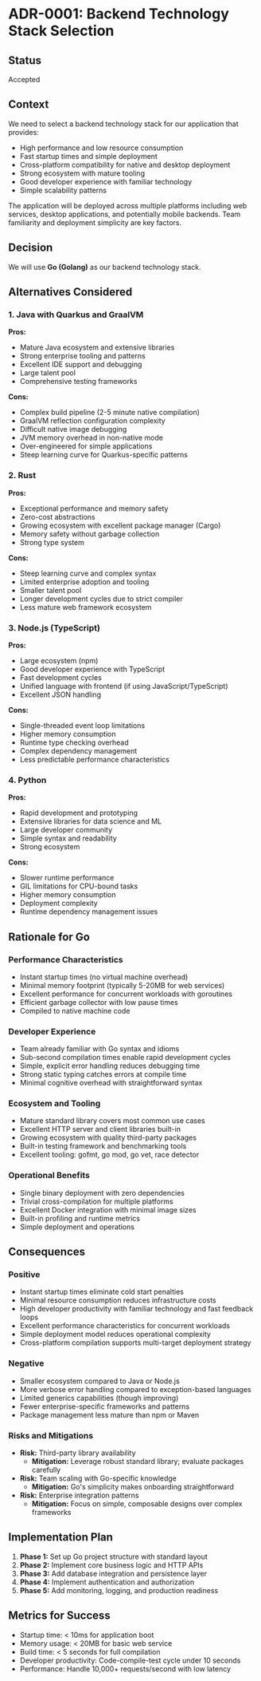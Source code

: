 # ADR-0001: Backend Technology Stack Selection

## Status

Accepted

## Context

We need to select a backend technology stack for our application that provides:

- High performance and low resource consumption
- Fast startup times and simple deployment
- Cross-platform compatibility for native and desktop deployment
- Strong ecosystem with mature tooling
- Good developer experience with familiar technology
- Simple scalability patterns

The application will be deployed across multiple platforms including web services, desktop applications, and potentially mobile backends. Team familiarity and deployment simplicity are key factors.

## Decision

We will use **Go (Golang)** as our backend technology stack.

## Alternatives Considered

### 1. Java with Quarkus and GraalVM

**Pros:**

- Mature Java ecosystem and extensive libraries
- Strong enterprise tooling and patterns
- Excellent IDE support and debugging
- Large talent pool
- Comprehensive testing frameworks

**Cons:**

- Complex build pipeline (2-5 minute native compilation)
- GraalVM reflection configuration complexity
- Difficult native image debugging
- JVM memory overhead in non-native mode
- Over-engineered for simple applications
- Steep learning curve for Quarkus-specific patterns

### 2. Rust

**Pros:**

- Exceptional performance and memory safety
- Zero-cost abstractions
- Growing ecosystem with excellent package manager (Cargo)
- Memory safety without garbage collection
- Strong type system

**Cons:**

- Steep learning curve and complex syntax
- Limited enterprise adoption and tooling
- Smaller talent pool
- Longer development cycles due to strict compiler
- Less mature web framework ecosystem

### 3. Node.js (TypeScript)

**Pros:**

- Large ecosystem (npm)
- Good developer experience with TypeScript
- Fast development cycles
- Unified language with frontend (if using JavaScript/TypeScript)
- Excellent JSON handling

**Cons:**

- Single-threaded event loop limitations
- Higher memory consumption
- Runtime type checking overhead
- Complex dependency management
- Less predictable performance characteristics

### 4. Python

**Pros:**

- Rapid development and prototyping
- Extensive libraries for data science and ML
- Large developer community
- Simple syntax and readability
- Strong ecosystem

**Cons:**

- Slower runtime performance
- GIL limitations for CPU-bound tasks
- Higher memory consumption
- Deployment complexity
- Runtime dependency management issues

## Rationale for Go

### Performance Characteristics

- Instant startup times (no virtual machine overhead)
- Minimal memory footprint (typically 5-20MB for web services)
- Excellent performance for concurrent workloads with goroutines
- Efficient garbage collector with low pause times
- Compiled to native machine code

### Developer Experience

- Team already familiar with Go syntax and idioms
- Sub-second compilation times enable rapid development cycles
- Simple, explicit error handling reduces debugging time
- Strong static typing catches errors at compile time
- Minimal cognitive overhead with straightforward syntax

### Ecosystem and Tooling

- Mature standard library covers most common use cases
- Excellent HTTP server and client libraries built-in
- Growing ecosystem with quality third-party packages
- Built-in testing framework and benchmarking tools
- Excellent tooling: gofmt, go mod, go vet, race detector

### Operational Benefits

- Single binary deployment with zero dependencies
- Trivial cross-compilation for multiple platforms
- Excellent Docker integration with minimal image sizes
- Built-in profiling and runtime metrics
- Simple deployment and operations

## Consequences

### Positive

- Instant startup times eliminate cold start penalties
- Minimal resource consumption reduces infrastructure costs
- High developer productivity with familiar technology and fast feedback loops
- Excellent performance characteristics for concurrent workloads
- Simple deployment model reduces operational complexity
- Cross-platform compilation supports multi-target deployment strategy

### Negative

- Smaller ecosystem compared to Java or Node.js
- More verbose error handling compared to exception-based languages
- Limited generics capabilities (though improving)
- Fewer enterprise-specific frameworks and patterns
- Package management less mature than npm or Maven

### Risks and Mitigations

- **Risk:** Third-party library availability
  - **Mitigation:** Leverage robust standard library; evaluate packages carefully
- **Risk:** Team scaling with Go-specific knowledge
  - **Mitigation:** Go's simplicity makes onboarding straightforward
- **Risk:** Enterprise integration patterns
  - **Mitigation:** Focus on simple, composable designs over complex frameworks

## Implementation Plan

1. **Phase 1:** Set up Go project structure with standard layout
2. **Phase 2:** Implement core business logic and HTTP APIs
3. **Phase 3:** Add database integration and persistence layer
4. **Phase 4:** Implement authentication and authorization
5. **Phase 5:** Add monitoring, logging, and production readiness

## Metrics for Success

- Startup time: < 10ms for application boot
- Memory usage: < 20MB for basic web service
- Build time: < 5 seconds for full compilation
- Developer productivity: Code-compile-test cycle under 10 seconds
- Performance: Handle 10,000+ requests/second with low latency
